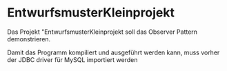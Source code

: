 # EntwurfsmusterKleinprojekt

 Das Projekt "EntwurfsmusterKleinprojekt soll das Observer Pattern demonstrieren.
 
 Damit das Programm kompiliert und ausgeführt werden kann, muss vorher der JDBC driver für MySQL
 importiert werden
